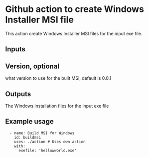 # Github action to create Windows Installer MSI file

This action create Windows Installer MSI files for the input exe file.

## Inputs

## Version, optional
what version to use for the built MSI, default is 0.0.1

## Outputs

The Windows installation files for the input exe file

## Example usage
      - name: Build MSI for Windows
        id: buildmsi
        uses: ./action # Uses own action
        with:
          exefile: 'hellowworld.exe'

